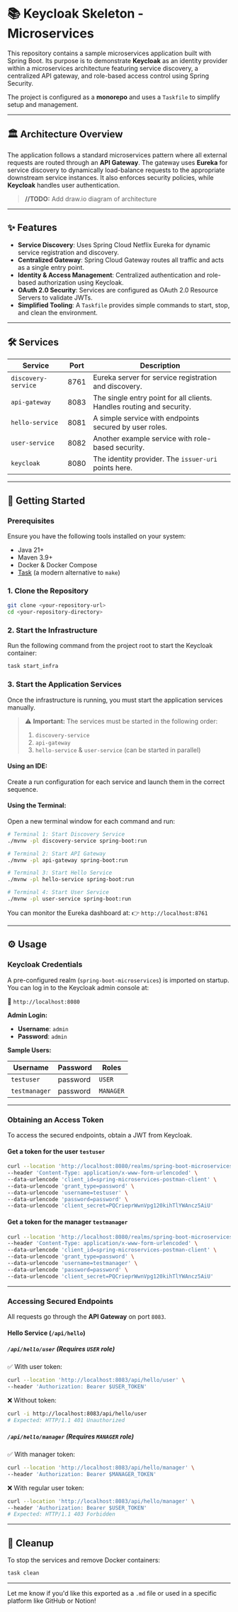 # 📚 Keycloak Skeleton - Microservices

This repository contains a sample microservices application built with Spring Boot. Its purpose is to demonstrate **Keycloak** as an identity provider within a microservices architecture featuring service discovery, a centralized API gateway, and role-based access control using Spring Security.

The project is configured as a **monorepo** and uses a `Taskfile` to simplify setup and management.

---

## 🏛️ Architecture Overview

The application follows a standard microservices pattern where all external requests are routed through an **API Gateway**. The gateway uses **Eureka** for service discovery to dynamically load-balance requests to the appropriate downstream service instances. It also enforces security policies, while **Keycloak** handles user authentication.

> **//TODO:** Add draw\.io diagram of architecture

---

## ✨ Features

* **Service Discovery**: Uses Spring Cloud Netflix Eureka for dynamic service registration and discovery.
* **Centralized Gateway**: Spring Cloud Gateway routes all traffic and acts as a single entry point.
* **Identity & Access Management**: Centralized authentication and role-based authorization using Keycloak.
* **OAuth 2.0 Security**: Services are configured as OAuth 2.0 Resource Servers to validate JWTs.
* **Simplified Tooling**: A `Taskfile` provides simple commands to start, stop, and clean the environment.

---

## 🛠️ Services

| Service             | Port | Description                                                           |
| ------------------- | ---- | --------------------------------------------------------------------- |
| `discovery-service` | 8761 | Eureka server for service registration and discovery.                 |
| `api-gateway`       | 8083 | The single entry point for all clients. Handles routing and security. |
| `hello-service`     | 8081 | A simple service with endpoints secured by user roles.                |
| `user-service`      | 8082 | Another example service with role-based security.                     |
| `keycloak`          | 8080 | The identity provider. The `issuer-uri` points here.                  |

---

## 🚀 Getting Started

### Prerequisites

Ensure you have the following tools installed on your system:

* Java 21+
* Maven 3.9+
* Docker & Docker Compose
* [Task](https://taskfile.dev) (a modern alternative to `make`)

### 1. Clone the Repository

```bash
git clone <your-repository-url>
cd <your-repository-directory>
```

### 2. Start the Infrastructure

Run the following command from the project root to start the Keycloak container:

```bash
task start_infra
```

### 3. Start the Application Services

Once the infrastructure is running, you must start the application services manually.

> ⚠️ **Important:** The services must be started in the following order:
>
> 1. `discovery-service`
> 2. `api-gateway`
> 3. `hello-service` & `user-service` (can be started in parallel)

#### Using an IDE:

Create a run configuration for each service and launch them in the correct sequence.

#### Using the Terminal:

Open a new terminal window for each command and run:

```bash
# Terminal 1: Start Discovery Service
./mvnw -pl discovery-service spring-boot:run

# Terminal 2: Start API Gateway
./mvnw -pl api-gateway spring-boot:run

# Terminal 3: Start Hello Service
./mvnw -pl hello-service spring-boot:run

# Terminal 4: Start User Service
./mvnw -pl user-service spring-boot:run
```

You can monitor the Eureka dashboard at:
👉 `http://localhost:8761`

---

## ⚙️ Usage

### Keycloak Credentials

A pre-configured realm (`spring-boot-microservices`) is imported on startup. You can log in to the Keycloak admin console at:

🔗 `http://localhost:8080`

**Admin Login:**

* **Username**: `admin`
* **Password**: `admin`

**Sample Users:**

| Username      | Password | Roles             |
| ------------- | -------- | ----------------- |
| `testuser`    | password | `USER`            |
| `testmanager` | password | `MANAGER` |

---

### Obtaining an Access Token

To access the secured endpoints, obtain a JWT from Keycloak.

#### Get a token for the user `testuser`

```bash
curl --location 'http://localhost:8080/realms/spring-boot-microservices/protocol/openid-connect/token' \
--header 'Content-Type: application/x-www-form-urlencoded' \
--data-urlencode 'client_id=spring-microservices-postman-client' \
--data-urlencode 'grant_type=password' \
--data-urlencode 'username=testuser' \
--data-urlencode 'password=password' \
--data-urlencode 'client_secret=PQCrieprWwnVpg120kihTlYWAncz5AiU'
```

#### Get a token for the manager `testmanager`

```bash
curl --location 'http://localhost:8080/realms/spring-boot-microservices/protocol/openid-connect/token' \
--header 'Content-Type: application/x-www-form-urlencoded' \
--data-urlencode 'client_id=spring-microservices-postman-client' \
--data-urlencode 'grant_type=password' \
--data-urlencode 'username=testmanager' \
--data-urlencode 'password=password' \
--data-urlencode 'client_secret=PQCrieprWwnVpg120kihTlYWAncz5AiU'
```

---

### Accessing Secured Endpoints

All requests go through the **API Gateway** on port `8083`.

#### Hello Service (`/api/hello`)

##### `/api/hello/user` (Requires `USER` role)

✅ With user token:

```bash
curl --location 'http://localhost:8083/api/hello/user' \
--header 'Authorization: Bearer $USER_TOKEN'
```

❌ Without token:

```bash
curl -i http://localhost:8083/api/hello/user
# Expected: HTTP/1.1 401 Unauthorized
```

##### `/api/hello/manager` (Requires `MANAGER` role)

✅ With manager token:

```bash
curl --location 'http://localhost:8083/api/hello/manager' \
--header 'Authorization: Bearer $MANAGER_TOKEN'
```

❌ With regular user token:

```bash
curl --location 'http://localhost:8083/api/hello/manager' \
--header 'Authorization: Bearer $USER_TOKEN'
# Expected: HTTP/1.1 403 Forbidden
```

---

## 🧹 Cleanup

To stop the services and remove Docker containers:

```bash
task clean
```

---

Let me know if you'd like this exported as a `.md` file or used in a specific platform like GitHub or Notion!
